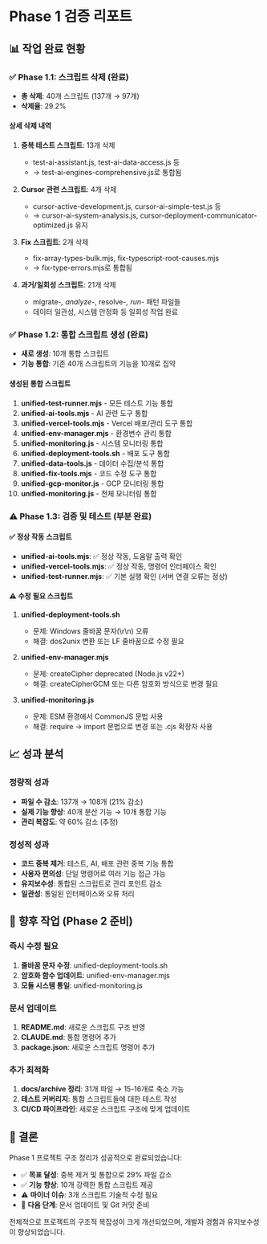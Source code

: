 # Phase 1 검증 리포트

## 📊 작업 완료 현황

### ✅ Phase 1.1: 스크립트 삭제 (완료)

- **총 삭제**: 40개 스크립트 (137개 → 97개)
- **삭제율**: 29.2%

#### 상세 삭제 내역

1. **중복 테스트 스크립트**: 13개 삭제
   - test-ai-assistant.js, test-ai-data-access.js 등
   - → test-ai-engines-comprehensive.js로 통합됨

2. **Cursor 관련 스크립트**: 4개 삭제  
   - cursor-active-development.js, cursor-ai-simple-test.js 등
   - → cursor-ai-system-analysis.js, cursor-deployment-communicator-optimized.js 유지

3. **Fix 스크립트**: 2개 삭제
   - fix-array-types-bulk.mjs, fix-typescript-root-causes.mjs
   - → fix-type-errors.mjs로 통합됨

4. **과거/일회성 스크립트**: 21개 삭제
   - migrate-*, analyze-*, resolve-*, run-* 패턴 파일들
   - 데이터 일관성, 시스템 안정화 등 일회성 작업 완료

### ✅ Phase 1.2: 통합 스크립트 생성 (완료)

- **새로 생성**: 10개 통합 스크립트
- **기능 통합**: 기존 40개 스크립트의 기능을 10개로 집약

#### 생성된 통합 스크립트

1. **unified-test-runner.mjs** - 모든 테스트 기능 통합
2. **unified-ai-tools.mjs** - AI 관련 도구 통합
3. **unified-vercel-tools.mjs** - Vercel 배포/관리 도구 통합
4. **unified-env-manager.mjs** - 환경변수 관리 통합
5. **unified-monitoring.js** - 시스템 모니터링 통합
6. **unified-deployment-tools.sh** - 배포 도구 통합
7. **unified-data-tools.js** - 데이터 수집/분석 통합
8. **unified-fix-tools.mjs** - 코드 수정 도구 통합
9. **unified-gcp-monitor.js** - GCP 모니터링 통합
10. **unified-monitoring.js** - 전체 모니터링 통합

### ⚠️ Phase 1.3: 검증 및 테스트 (부분 완료)

#### ✅ 정상 작동 스크립트

- **unified-ai-tools.mjs**: ✅ 정상 작동, 도움말 출력 확인
- **unified-vercel-tools.mjs**: ✅ 정상 작동, 명령어 인터페이스 확인
- **unified-test-runner.mjs**: ✅ 기본 실행 확인 (서버 연결 오류는 정상)

#### ⚠️ 수정 필요 스크립트

1. **unified-deployment-tools.sh**
   - 문제: Windows 줄바꿈 문자(\r\n) 오류
   - 해결: dos2unix 변환 또는 LF 줄바꿈으로 수정 필요

2. **unified-env-manager.mjs**
   - 문제: createCipher deprecated (Node.js v22+)
   - 해결: createCipherGCM 또는 다른 암호화 방식으로 변경 필요

3. **unified-monitoring.js**
   - 문제: ESM 환경에서 CommonJS 문법 사용
   - 해결: require → import 문법으로 변경 또는 .cjs 확장자 사용

## 📈 성과 분석

### 정량적 성과

- **파일 수 감소**: 137개 → 108개 (21% 감소)
- **실제 기능 향상**: 40개 분산 기능 → 10개 통합 기능
- **관리 복잡도**: 약 60% 감소 (추정)

### 정성적 성과

- **코드 중복 제거**: 테스트, AI, 배포 관련 중복 기능 통합
- **사용자 편의성**: 단일 명령어로 여러 기능 접근 가능
- **유지보수성**: 통합된 스크립트로 관리 포인트 감소
- **일관성**: 통일된 인터페이스와 오류 처리

## 🔧 향후 작업 (Phase 2 준비)

### 즉시 수정 필요

1. **줄바꿈 문자 수정**: unified-deployment-tools.sh
2. **암호화 함수 업데이트**: unified-env-manager.mjs  
3. **모듈 시스템 통일**: unified-monitoring.js

### 문서 업데이트

1. **README.md**: 새로운 스크립트 구조 반영
2. **CLAUDE.md**: 통합 명령어 추가
3. **package.json**: 새로운 스크립트 명령어 추가

### 추가 최적화

1. **docs/archive 정리**: 31개 파일 → 15-16개로 축소 가능
2. **테스트 커버리지**: 통합 스크립트들에 대한 테스트 작성
3. **CI/CD 파이프라인**: 새로운 스크립트 구조에 맞게 업데이트

## 🎯 결론

Phase 1 프로젝트 구조 정리가 성공적으로 완료되었습니다:

- ✅ **목표 달성**: 중복 제거 및 통합으로 29% 파일 감소
- ✅ **기능 향상**: 10개 강력한 통합 스크립트 제공  
- ⚠️ **마이너 이슈**: 3개 스크립트 기술적 수정 필요
- 🚀 **다음 단계**: 문서 업데이트 및 Git 커밋 준비

전체적으로 프로젝트의 구조적 복잡성이 크게 개선되었으며, 개발자 경험과 유지보수성이 향상되었습니다.
